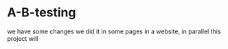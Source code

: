 # A-B-testing
we have some changes we did it in some pages in a website, in parallel
this project will 
